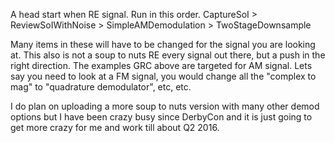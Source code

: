A head start when RE signal. Run in this order. 
CaptureSoI > ReviewSoIWithNoise > SimpleAMDemodulation > TwoStageDownsample

Many items in these will have to be changed for the signal you are looking at. 
This also is not a soup to nuts RE every signal out there, but a push in the right direction. 
The examples GRC above are targeted for AM signal. 
Lets say you need to look at a FM signal, you would change all the "complex to mag" to "quadrature demodulator", etc, etc. 

I do plan on uploading a more soup to nuts version with many other demod options but I have been crazy busy 
since DerbyCon and it is just going to get more crazy for me and work till about Q2 2016.
